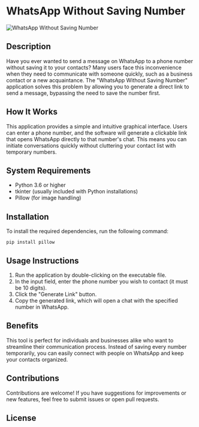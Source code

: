<!DOCTYPE html>
<html lang="en">
<head>
    <meta charset="UTF-8">
    <meta name="viewport" content="width=device-width, initial-scale=1.0">

</head>
<body>
    <div class="container">
        <h1>WhatsApp Without Saving Number</h1>
        <img src="![image](https://github.com/user-attachments/assets/615d32a8-e96f-467f-8293-8546d7d0ceb8)
![Uploading image.png…]()
" alt="WhatsApp Without Saving Number">
        <h2>Description</h2>
        <p>
            Have you ever wanted to send a message on WhatsApp to a phone number without saving it to your contacts? 
            Many users face this inconvenience when they need to communicate with someone quickly, such as a business contact or a new acquaintance. 
            The "WhatsApp Without Saving Number" application solves this problem by allowing you to generate a direct link to send a message, bypassing the need to save the number first.
        </p>
        <h2>How It Works</h2>
        <p>
            This application provides a simple and intuitive graphical interface. Users can enter a phone number, and the software will generate a clickable link that opens WhatsApp directly to that number's chat. 
            This means you can initiate conversations quickly without cluttering your contact list with temporary numbers.
        </p>
        <h2>System Requirements</h2>
        <ul>
            <li>Python 3.6 or higher</li>
            <li>tkinter (usually included with Python installations)</li>
            <li>Pillow (for image handling)</li>
        </ul>
        <h2>Installation</h2>
        <p>To install the required dependencies, run the following command:</p>
        <pre><code>pip install pillow</code></pre>
        <h2>Usage Instructions</h2>
        <ol>
            <li>Run the application by double-clicking on the executable file.</li>
            <li>In the input field, enter the phone number you wish to contact (it must be 10 digits).</li>
            <li>Click the "Generate Link" button.</li>
            <li>Copy the generated link, which will open a chat with the specified number in WhatsApp.</li>
        </ol>
        <h2>Benefits</h2>
        <p>
            This tool is perfect for individuals and businesses alike who want to streamline their communication process. 
            Instead of saving every number temporarily, you can easily connect with people on WhatsApp and keep your contacts organized.
        </p>
        <h2>Contributions</h2>
        <p>
            Contributions are welcome! If you have suggestions for improvements or new features, feel free to submit issues or open pull requests.
        </p>
        <h2>License</h2>
        <p></p>
    </div>
</body>
</html>
